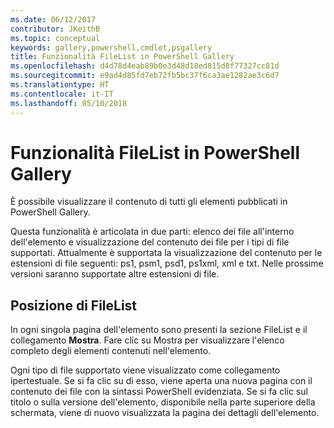 ```yaml
---
ms.date: 06/12/2017
contributor: JKeithB
ms.topic: conceptual
keywords: gallery,powershell,cmdlet,psgallery
title: Funzionalità FileList in PowerShell Gallery
ms.openlocfilehash: d4d78d4eab89b0e3d48d18ed815d8f77327cc81d
ms.sourcegitcommit: e9ad4d85fd7eb72fb5bc37f6ca3ae1282ae3c6d7
ms.translationtype: HT
ms.contentlocale: it-IT
ms.lasthandoff: 05/10/2018
---
```

# <a name="filelist-feature-in-the-gallery"></a>Funzionalità FileList in PowerShell Gallery

È possibile visualizzare il contenuto di tutti gli elementi pubblicati in PowerShell Gallery.

Questa funzionalità è articolata in due parti: elenco dei file all'interno dell'elemento e visualizzazione del contenuto dei file per i tipi di file supportati. Attualmente è supportata la visualizzazione del contenuto per le estensioni di file seguenti: ps1, psm1, psd1, ps1xml, xml e txt. Nelle prossime versioni saranno supportate altre estensioni di file.

## <a name="where-to-find-filelist"></a>Posizione di FileList

In ogni singola pagina dell'elemento sono presenti la sezione FileList e il collegamento **Mostra**. Fare clic su Mostra per visualizzare l'elenco completo degli elementi contenuti nell'elemento.

Ogni tipo di file supportato viene visualizzato come collegamento ipertestuale. Se si fa clic su di esso, viene aperta una nuova pagina con il contenuto dei file con la sintassi PowerShell evidenziata. Se si fa clic sul titolo o sulla versione dell'elemento, disponibile nella parte superiore della schermata, viene di nuovo visualizzata la pagina dei dettagli dell'elemento.